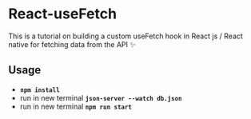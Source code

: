 # React-useFetch
This is a tutorial on building a custom useFetch hook in React js / React native for fetching data from the API ✨

## Usage
- **`npm install`**
- run in new terminal **`json-server --watch db.json`**
- run in new terminal **`npm run start`**